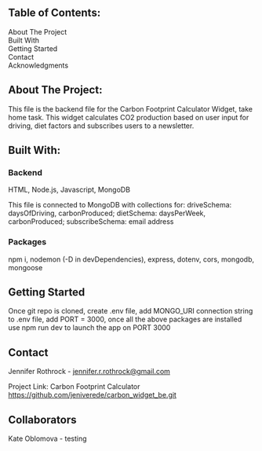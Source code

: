 ## Table of Contents:
About The Project  
Built With  
Getting Started  
Contact  
Acknowledgments  

## About The Project:
This file is the backend file for the Carbon Footprint Calculator Widget, take home task.
This widget calculates CO2 production based on user input for driving, diet factors and subscribes users to a newsletter.

## Built With:
### Backend
HTML, Node.js, Javascript, MongoDB

This file is connected to MongoDB with collections for: driveSchema: daysOfDriving, carbonProduced; dietSchema: daysPerWeek, carbonProduced; subscribeSchema: email address

### Packages
npm i,
nodemon (-D in devDependencies),
express,
dotenv,
cors,
mongodb,
mongoose

## Getting Started
Once git repo is cloned, create .env file,
add MONGO_URI connection string to .env file,
add PORT = 3000,
once all the above packages are installed use
npm run dev to launch the app on PORT 3000

## Contact
Jennifer Rothrock - jennifer.r.rothrock@gmail.com

Project Link: Carbon Footprint Calculator
https://github.com/jeniverede/carbon_widget_be.git

## Collaborators
Kate Oblomova - testing